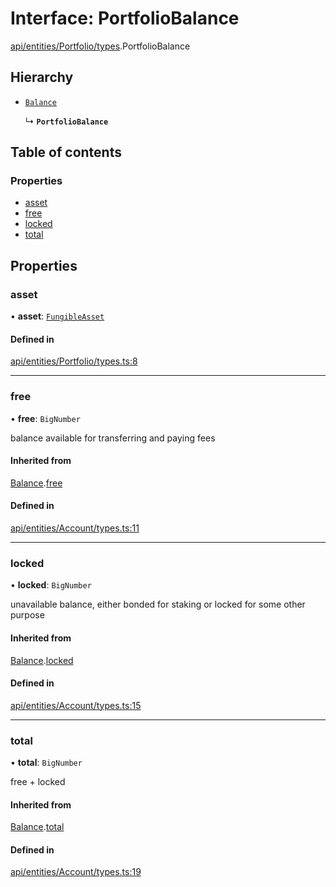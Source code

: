# Interface: PortfolioBalance

[api/entities/Portfolio/types](../wiki/api.entities.Portfolio.types).PortfolioBalance

## Hierarchy

- [`Balance`](../wiki/api.entities.Account.types.Balance)

  ↳ **`PortfolioBalance`**

## Table of contents

### Properties

- [asset](../wiki/api.entities.Portfolio.types.PortfolioBalance#asset)
- [free](../wiki/api.entities.Portfolio.types.PortfolioBalance#free)
- [locked](../wiki/api.entities.Portfolio.types.PortfolioBalance#locked)
- [total](../wiki/api.entities.Portfolio.types.PortfolioBalance#total)

## Properties

### asset

• **asset**: [`FungibleAsset`](../wiki/api.entities.Asset.Fungible.FungibleAsset)

#### Defined in

[api/entities/Portfolio/types.ts:8](https://github.com/PolymeshAssociation/polymesh-sdk/blob/8a9e72221/src/api/entities/Portfolio/types.ts#L8)

___

### free

• **free**: `BigNumber`

balance available for transferring and paying fees

#### Inherited from

[Balance](../wiki/api.entities.Account.types.Balance).[free](../wiki/api.entities.Account.types.Balance#free)

#### Defined in

[api/entities/Account/types.ts:11](https://github.com/PolymeshAssociation/polymesh-sdk/blob/8a9e72221/src/api/entities/Account/types.ts#L11)

___

### locked

• **locked**: `BigNumber`

unavailable balance, either bonded for staking or locked for some other purpose

#### Inherited from

[Balance](../wiki/api.entities.Account.types.Balance).[locked](../wiki/api.entities.Account.types.Balance#locked)

#### Defined in

[api/entities/Account/types.ts:15](https://github.com/PolymeshAssociation/polymesh-sdk/blob/8a9e72221/src/api/entities/Account/types.ts#L15)

___

### total

• **total**: `BigNumber`

free + locked

#### Inherited from

[Balance](../wiki/api.entities.Account.types.Balance).[total](../wiki/api.entities.Account.types.Balance#total)

#### Defined in

[api/entities/Account/types.ts:19](https://github.com/PolymeshAssociation/polymesh-sdk/blob/8a9e72221/src/api/entities/Account/types.ts#L19)
